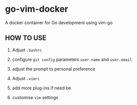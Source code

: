 # go-vim-docker
A docker container for Go development using vim-go

## HOW TO USE
1. Adjust `.bashrc`
  1. configure `git config` parameters `user.name` and `user.email`
  2. adjust the prompt to personal preference

2. Adjust `.vimrc`
  1. add more plug-ins if need be
  2. customise `vim` settings
